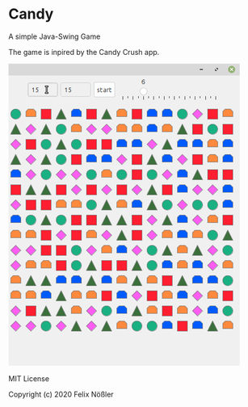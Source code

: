 # Candy

A simple Java-Swing Game

The game is inpired by the Candy Crush app.

![game-animation](animation.gif)

MIT License

Copyright (c) 2020 Felix Nößler

